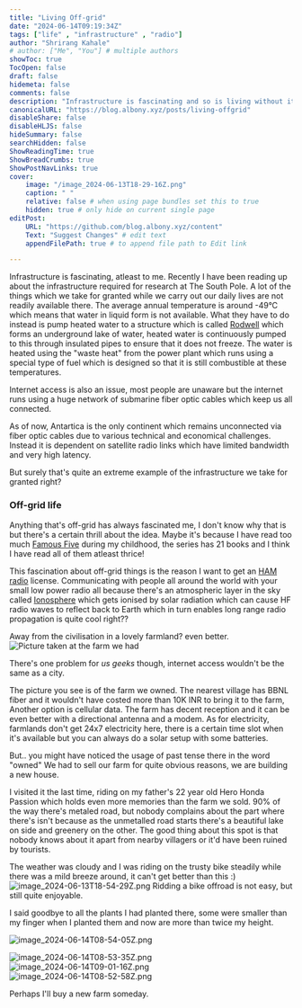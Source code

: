 ```yaml
---
title: "Living Off-grid"
date: "2024-06-14T09:19:34Z"
tags: ["life" , "infrastructure" , "radio"]
author: "Shrirang Kahale"
# author: ["Me", "You"] # multiple authors
showToc: true
TocOpen: false
draft: false
hidemeta: false
comments: false
description: "Infrastructure is fascinating and so is living without it"
canonicalURL: "https://blog.albony.xyz/posts/living-offgrid"
disableShare: false
disableHLJS: false
hideSummary: false
searchHidden: false
ShowReadingTime: true
ShowBreadCrumbs: true
ShowPostNavLinks: true
cover:
    image: "/image_2024-06-13T18-29-16Z.png"
    caption: " "
    relative: false # when using page bundles set this to true
    hidden: true # only hide on current single page
editPost:
    URL: "https://github.com/blog.albony.xyz/content"
    Text: "Suggest Changes" # edit text
    appendFilePath: true # to append file path to Edit link

---
```


Infrastructure is fascinating, atleast to me. Recently I have been reading up about the infrastructure required for research at The South Pole. A lot of the things which we take for granted while we carry out our daily lives are not readily available there. The average annual temperature is around -49°C which means that water in liquid form is not available. What they have to do instead is pump heated water to a structure which is called [Rodwell](https://en.wikipedia.org/wiki/Rodriguez_well) which forms an underground lake of water, heated water is continuously pumped to this through insulated pipes to ensure that it does not freeze. The water is heated using the "waste heat" from the power plant which runs using a special type of fuel which is designed so that it is still combustible at these temperatures. 

Internet access is also an issue, most people are unaware but the internet runs using a huge network of submarine fiber optic cables which keep us all connected. 

As of now, Antartica is the only continent which remains unconnected via fiber optic cables due to various technical and economical challenges. Instead it is dependent on satellite radio links which have limited bandwidth and very high latency.

But surely that's quite an extreme example of the infrastructure we take for granted right? 

### Off-grid life

Anything that's off-grid has always fascinated me, I don't know why that is but there's a certain thrill about the idea. 
Maybe it's because I have read too much [Famous Five](https://en.wikipedia.org/wiki/The_Famous_Five) during my childhood, the series has 21 books and I think I have read all of them atleast thrice! 

This fascination about off-grid things is the reason I want to get an [HAM radio](https://en.wikipedia.org/wiki/Amateur_radio) license. Communicating with people all around the world with your small low power radio all because there's an atmospheric layer in the sky called [Ionosphere](https://en.wikipedia.org/wiki/Ionosphere) which gets ionised by solar radiation which can cause HF radio waves to reflect back to Earth which in turn enables long range radio propagation is quite cool right??
 

Away from the civilisation in a lovely farmland? even better. 
![Picture taken at the farm we had](/image_2024-06-13T18-29-16Z.png)

There's one problem for *us geeks* though, internet access wouldn't be the same as a city.
 
The picture you see is of the farm we owned. The nearest village has BBNL fiber and it wouldn't have costed more than 10K INR to bring it to the farm, Another option is cellular data. The farm has decent reception and it can be even better with a directional antenna and a modem. As for electricity, farmlands don't get 24x7 electricity here, there is a certain time slot when it's available but you can always do a solar setup with some batteries. 

But.. you might have noticed the usage of past tense there in the word "owned" We had to sell our farm for quite obvious reasons, we are building a new house. 

I visited it the last time, riding on my father's 22 year old Hero Honda Passion which holds even more memories than the farm we sold. 90% of the way there's metaled road, but nobody complains about the part where there's isn't because as the unmetalled road starts there's a beautiful lake on side and greenery on the other. The good thing about this spot is that nobody knows about it apart from nearby villagers or it'd have been ruined by tourists. 

The weather was cloudy and I was riding on the trusty bike steadily while there was a mild breeze around, it can't get better than this :) 
![image_2024-06-13T18-54-29Z.png](/image_2024-06-13T18-54-29Z.png)
Ridding a bike offroad is not easy, but still quite enjoyable. 
 
I said goodbye to all the plants I had planted there, some were smaller than my finger when I planted them and now are more than twice my height. 

![image_2024-06-14T08-54-05Z.png](/image_2024-06-14T08-54-05Z.png)

![image_2024-06-14T08-53-35Z.png](/image_2024-06-14T08-53-35Z.png)
![image_2024-06-14T09-01-16Z.png](/image_2024-06-14T09-01-16Z.png)
![image_2024-06-14T08-52-58Z.png](/image_2024-06-14T08-52-58Z.png)

Perhaps I'll buy a new farm someday.
